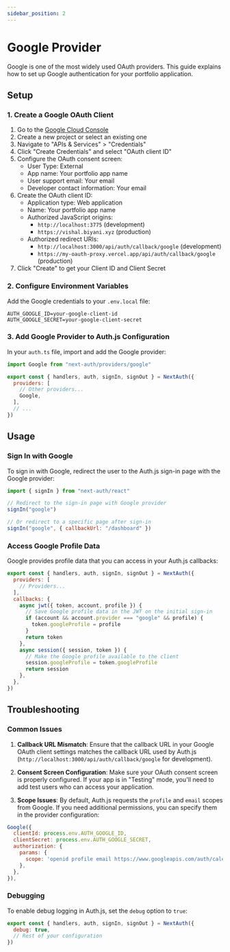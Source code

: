 ```yaml
---
sidebar_position: 2
---
```


# Google Provider

Google is one of the most widely used OAuth providers. This guide explains how to set up Google authentication for your portfolio application.

## Setup

### 1. Create a Google OAuth Client

1. Go to the [Google Cloud Console](https://console.cloud.google.com/)
2. Create a new project or select an existing one
3. Navigate to "APIs & Services" > "Credentials"
4. Click "Create Credentials" and select "OAuth client ID"
5. Configure the OAuth consent screen:
   - User Type: External
   - App name: Your portfolio app name
   - User support email: Your email
   - Developer contact information: Your email
6. Create the OAuth client ID:
   - Application type: Web application
   - Name: Your portfolio app name
   - Authorized JavaScript origins: 
     - `http://localhost:3775` (development)
     - `https://vishal.biyani.xyz` (production)
   - Authorized redirect URIs:
     - `http://localhost:3000/api/auth/callback/google` (development)
     - `https://my-oauth-proxy.vercel.app/api/auth/callback/google` (production)
7. Click "Create" to get your Client ID and Client Secret

### 2. Configure Environment Variables

Add the Google credentials to your `.env.local` file:

```
AUTH_GOOGLE_ID=your-google-client-id
AUTH_GOOGLE_SECRET=your-google-client-secret
```

### 3. Add Google Provider to Auth.js Configuration

In your `auth.ts` file, import and add the Google provider:

```javascript
import Google from "next-auth/providers/google"

export const { handlers, auth, signIn, signOut } = NextAuth({
  providers: [
    // Other providers...
    Google,
  ],
  // ...
})
```

## Usage

### Sign In with Google

To sign in with Google, redirect the user to the Auth.js sign-in page with the Google provider:

```javascript
import { signIn } from "next-auth/react"

// Redirect to the sign-in page with Google provider
signIn("google")

// Or redirect to a specific page after sign-in
signIn("google", { callbackUrl: "/dashboard" })
```

### Access Google Profile Data

Google provides profile data that you can access in your Auth.js callbacks:

```javascript
export const { handlers, auth, signIn, signOut } = NextAuth({
  providers: [
    // Providers...
  ],
  callbacks: {
    async jwt({ token, account, profile }) {
      // Save Google profile data in the JWT on the initial sign-in
      if (account && account.provider === "google" && profile) {
        token.googleProfile = profile
      }
      return token
    },
    async session({ session, token }) {
      // Make the Google profile available to the client
      session.googleProfile = token.googleProfile
      return session
    },
  },
})
```

## Troubleshooting

### Common Issues

1. **Callback URL Mismatch**: Ensure that the callback URL in your Google OAuth client settings matches the callback URL used by Auth.js (`http://localhost:3000/api/auth/callback/google` for development).

2. **Consent Screen Configuration**: Make sure your OAuth consent screen is properly configured. If your app is in "Testing" mode, you'll need to add test users who can access your application.

3. **Scope Issues**: By default, Auth.js requests the `profile` and `email` scopes from Google. If you need additional permissions, you can specify them in the provider configuration:

```javascript
Google({
  clientId: process.env.AUTH_GOOGLE_ID,
  clientSecret: process.env.AUTH_GOOGLE_SECRET,
  authorization: {
    params: {
      scope: 'openid profile email https://www.googleapis.com/auth/calendar',
    },
  },
}),
```

### Debugging

To enable debug logging in Auth.js, set the `debug` option to `true`:

```javascript
export const { handlers, auth, signIn, signOut } = NextAuth({
  debug: true,
  // Rest of your configuration
})
```

